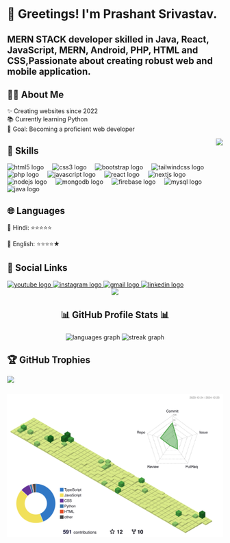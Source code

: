 <h1 style="border:none" align="left">👋 Greetings! I'm Prashant Srivastav.</h1>
<h2 style="border:none" align="left">MERN STACK developer skilled in Java, React, JavaScript, MERN, Android, PHP, HTML and CSS,Passionate about creating robust web and mobile application.</h2>

###

<h2 align="left">👨‍💻 About Me</h2>
<p align="left">✨ Creating websites since 2022<br>📚 Currently learning Python<br>🎯 Goal: Becoming a proficient web developer</p>

<img align="right" height="150" src="https://cdn.sanity.io/images/ordgikwe/production/a830c5182852e35bcd0dc07b90122f07ecd15f48-700x525.gif?w=700&h=525&auto=format" />

###

<h2 align="left">🚀 Skills</h2>
<div align="left">
  <img src="https://cdn.jsdelivr.net/gh/devicons/devicon/icons/html5/html5-plain-wordmark.svg" height="50" alt="html5 logo" />
  <img width="12" />
  <img src="https://cdn.jsdelivr.net/gh/devicons/devicon/icons/css3/css3-plain-wordmark.svg" height="50" alt="css3 logo" />
  <img width="12" />
  <img src="https://cdn.jsdelivr.net/gh/devicons/devicon/icons/bootstrap/bootstrap-original-wordmark.svg" height="50" alt="bootstrap logo"  />
  <img width="12" />
  <img src="https://cdn.jsdelivr.net/gh/devicons/devicon/icons/tailwindcss/tailwindcss-original-wordmark.svg" height="50" alt="tailwindcss logo"  />
  <img width="12" />
  <img src="https://cdn.jsdelivr.net/gh/devicons/devicon/icons/php/php-original.svg" height="50" alt="php logo"  />
  <img width="12" />
  <img src="https://cdn.jsdelivr.net/gh/devicons/devicon/icons/javascript/javascript-plain.svg" height="50" alt="javascript logo" />
  <img width="12" />
  <img src="https://cdn.jsdelivr.net/gh/devicons/devicon/icons/react/react-original-wordmark.svg" height="50" alt="react logo" />
  <img width="12" />
  <img src="https://cdn.jsdelivr.net/gh/devicons/devicon/icons/nextjs/nextjs-original-wordmark.svg" height="50" alt="nextjs logo"  />
  <img width="12" />
  <img src="https://cdn.jsdelivr.net/gh/devicons/devicon/icons/nodejs/nodejs-original-wordmark.svg" height="50" alt="nodejs logo"  />
  <img width="12" />
  <img src="https://cdn.jsdelivr.net/gh/devicons/devicon/icons/mongodb/mongodb-plain-wordmark.svg" height="50" alt="mongodb logo"  />
  <img width="12" />
  <img src="https://cdn.jsdelivr.net/gh/devicons/devicon/icons/firebase/firebase-plain-wordmark.svg" height="50" alt="firebase logo"  />
  <img width="12" />
  <img src="https://cdn.jsdelivr.net/gh/devicons/devicon/icons/mysql/mysql-original-wordmark.svg" height="50" alt="mysql logo"  />
  <!-- <img width="12" /> -->
  <!-- <img src="https://cdn.jsdelivr.net/gh/devicons/devicon/icons/python/python-original-wordmark.svg" height="50" alt="python logo" /> -->
  <img width="12" />
  <img src="https://cdn.jsdelivr.net/gh/devicons/devicon/icons/java/java-original-wordmark.svg" height="50" alt="java logo" />
</div>

###

<h2 align="left">🌐 Languages</h2>
<div align="left">
    <p>💬 Hindi: ⭐⭐⭐⭐⭐</p>
    <p>💬 English: ⭐⭐⭐⭐★</p>
</div>

###

<h2 align="left">🔗 Social Links</h2>
<div align="left">
  <a href="https://youtube.com/@prashantsrivastav6162?feature=shared" target="_blank">
    <img src="https://img.shields.io/static/v1?message=Youtube&logo=youtube&label=&color=FF0000&logoColor=white&labelColor=&style=for-the-badge" height="35" alt="youtube logo" />
  </a>
  <a href="https://www.instagram.com/sangam_prashant/" target="_blank">
    <img src="https://img.shields.io/static/v1?message=Instagram&logo=instagram&label=&color=E4405F&logoColor=white&labelColor=&style=for-the-badge" height="35" alt="instagram logo" />
  </a>
  <a href="mailto:srivastavprashant.ps.official@gmail.com" target="_blank">
    <img src="https://img.shields.io/static/v1?message=Gmail&logo=gmail&label=&color=D14836&logoColor=white&labelColor=&style=for-the-badge" height="35" alt="gmail logo" />
  </a>
  <a href="https://www.linkedin.com/in/sangamprashant" target="_blank">
    <img src="https://img.shields.io/static/v1?message=LinkedIn&logo=linkedin&label=&color=0077B5&logoColor=white&labelColor=&style=for-the-badge" height="35" alt="linkedin logo" />
  </a>
</div>
<div align="center">
  <img src="https://visitor-badge.laobi.icu/badge?page_id=sangamprashant.sangamprashant&" />
</div>

###

<h2 align="center">📊 GitHub Profile Stats 📊</h2>

###

<div align="center">
  <img src="https://github-readme-stats.vercel.app/api/top-langs?username=sangamprashant&locale=en&hide_title=false&layout=compact&card_width=320&langs_count=5&theme=dracula&hide_border=false" height="150" alt="languages graph" />
  <img src="https://streak-stats.demolab.com?user=sangamprashant&locale=en&mode=daily&theme=dracula&hide_border=false&border_radius=5" height="150" alt="streak graph" />
</div>


## 🏆 GitHub Trophies
![](https://github-profile-trophy.vercel.app/?username=sangamprashant&theme=radical&no-frame=true&no-bg=true&margin-w=4)
###

<div align="center">
  <img src="./profile-3d-contrib/profile-green-animate.svg" alt="Graph" />
</div>
